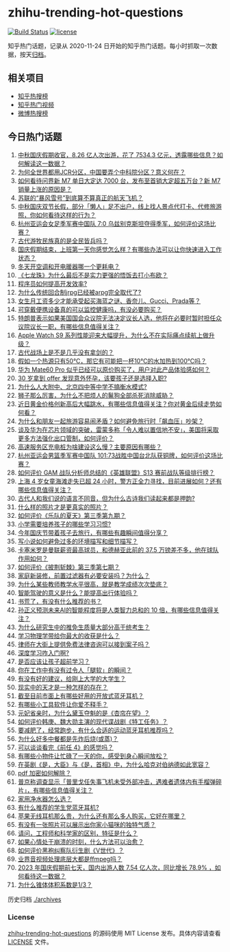 # zhihu-trending-hot-questions

[![Build Status](https://github.com/justjavac/zhihu-trending-hot-questions/workflows/ci/badge.svg?branch=master)](https://github.com/justjavac/zhihu-trending-hot-questions/actions)
[![license](https://img.shields.io/github/license/justjavac/zhihu-trending-hot-questions)](https://github.com/justjavac/zhihu-trending-hot-questions/blob/master/LICENSE)

知乎热门话题，记录从 2020-11-24
日开始的知乎热门话题。每小时抓取一次数据，按天[归档](./archives)。

## 相关项目

- [知乎热搜榜](https://github.com/justjavac/zhihu-trending-top-search)
- [知乎热门视频](https://github.com/justjavac/zhihu-trending-hot-video)
- [微博热搜榜](https://github.com/justjavac/weibo-trending-hot-search)

## 今日热门话题

<!-- BEGIN -->
<!-- 最后更新时间 Sat Oct 07 2023 11:15:35 GMT+0800 (China Standard Time) -->

1. [中秋国庆假期收官，8.26 亿人次出游，花了 7534.3 亿元，透露哪些信息？如何解读这一数据？](https://www.zhihu.com/question/624944520)
1. [为何全世界都用JCR分区，中国要弄个中科院分区？意义何在？](https://www.zhihu.com/question/624723439)
1. [如何看待问界新 M7 单日大定达 7000 台，发布至首销大定超五万台？新 M7 销量上涨的原因是？](https://www.zhihu.com/question/624914052)
1. [苏联的“暴风雪号”到底算不算真正的航天飞机？](https://www.zhihu.com/question/21466371)
1. [中秋国庆双节长假，部分「懒人」足不出户，线上找人景点代打卡、代修旅游照，你如何看待这样的行为？](https://www.zhihu.com/question/624879996)
1. [杭州亚运会女足季军赛中国队 7:0 乌兹别克斯坦夺得季军，如何评价这场比赛？](https://www.zhihu.com/question/624879070)
1. [古代游牧民族真的是全民皆兵吗？](https://www.zhihu.com/question/493558442)
1. [国庆假期结束，上班第一天你感觉怎么样？有哪些办法可以让你快速进入工作状态？](https://www.zhihu.com/question/624941781)
1. [冬天开空调和开电暖器哪一个更耗电？](https://www.zhihu.com/question/27960688)
1. [《七龙珠》为什么最后不是实力更强的悟饭去打小布欧？](https://www.zhihu.com/question/21479250)
1. [程序员如何提高开发效率?](https://www.zhihu.com/question/392672120)
1. [为什么传统回合制jrpg已经被arpg完全取代了?](https://www.zhihu.com/question/619776511)
1. [女生月工资多少才能承受起买海蓝之谜、香奈儿、Gucci、Prada等？](https://www.zhihu.com/question/290545785)
1. [可穿戴便携设备真的可以监控健康吗，有没必要购买？](https://www.zhihu.com/question/623902516)
1. [特朗普表示如果美国国会众议院无法决定议长人选，他将在必要时暂时担任众议院议长一职，有哪些信息值得关注？](https://www.zhihu.com/question/624866620)
1. [Apple Watch S9 系列性能迎来大幅提升，为什么不在实际痛点续航上做升级？](https://www.zhihu.com/question/621849745)
1. [古代战场上是不是几乎没有拿剑的？](https://www.zhihu.com/question/624684833)
1. [假如一个热源只有50℃，那它有可能把一杯10℃的水加热到100℃吗？](https://www.zhihu.com/question/620587796)
1. [华为 Mate60 Pro 似乎已经可以原价购买了，用户对此产品体验感如何？](https://www.zhihu.com/question/624680693)
1. [30 岁拿到 offer 发现意外怀孕，该要孩子还是选择入职?](https://www.zhihu.com/question/622558872)
1. [为什么人大附中、北京四中等中学不搞衡水模式?](https://www.zhihu.com/question/624395085)
1. [狮子那么厉害，为什么不把烦人的鬣狗全部杀死消除威胁？](https://www.zhihu.com/question/624607807)
1. [近日黄金价格创新高后大幅跳水，有哪些信息值得关注？你对黄金后续走势如何看？](https://www.zhihu.com/question/624867208)
1. [为什么和朋友一起旅游容易闹矛盾？如何避免旅行时「飙血压」吵架？](https://www.zhihu.com/question/623127232)
1. [谈及华为在芯片领域的突破，雷蒙多称「令人难以置信地不安」，美国将采取更多方法强化出口管制，如何评价？](https://www.zhihu.com/question/624796612)
1. [高速服务区充电桩为啥建设这么慢？主要原因有哪些？](https://www.zhihu.com/question/624646150)
1. [杭州亚运会男篮季军赛中国队 101:73战胜中国台北队获铜牌，如何评价这场比赛？](https://www.zhihu.com/question/624879139)
1. [如何评价 GAM 战队分析师总结的《英雄联盟》S13 赛前战队等级排行榜？](https://www.zhihu.com/question/624724297)
1. [上海 4 岁女童海滩走失已超 24 小时，警方正全力寻找，目前进展如何？还有哪些信息值得关注？](https://www.zhihu.com/question/624858707)
1. [古代人和我们说的语言不同音，但为什么古诗我们读起来都是押韵?](https://www.zhihu.com/question/624808607)
1. [什么样的照片才是更真实的照片？](https://www.zhihu.com/question/624517958)
1. [如何评价《乐队的夏天》第三季第九期？](https://www.zhihu.com/question/624863034)
1. [小学需要培养孩子的哪些学习习惯?](https://www.zhihu.com/question/604716287)
1. [今年国庆节带着孩子去旅行，有哪些有趣瞬间值得分享？](https://www.zhihu.com/question/622730107)
1. [写小说如何避免过多的环境描写和细节描写？](https://www.zhihu.com/question/624741382)
1. [卡塞米罗是曼联薪资最高球员，和德赫亚此前的 37.5 万镑差不多，他在球队作用如何？](https://www.zhihu.com/question/624020492)
1. [如何评价《披荆斩棘》第三季第七期？](https://www.zhihu.com/question/624862772)
1. [家庭新装修，前置过滤器有必要安装吗？为什么？](https://www.zhihu.com/question/598254250)
1. [为什么某些教师教学水平很高，就是教学成绩次次垫底？](https://www.zhihu.com/question/624420525)
1. [智能驾驶的意义是什么？能提高出行体验吗？](https://www.zhihu.com/question/601651776)
1. [书荒了，有没有什么推荐的书？](https://www.zhihu.com/question/623571165)
1. [孙正义预测未来AI的智能程度将是人类智力总和的 10 倍，有哪些信息值得关注？](https://www.zhihu.com/question/624866226)
1. [为什么研究生中的推免生质量大部分高于统考生？](https://www.zhihu.com/question/361806696)
1. [学习物理学带给你最大的收获是什么？](https://www.zhihu.com/question/600336741)
1. [律师在大街上提供免费法律咨询可以接到案子吗？](https://www.zhihu.com/question/585100519)
1. [深度学习咋入门啊?](https://www.zhihu.com/question/624723835)
1. [是否应该让孩子超前学习？](https://www.zhihu.com/question/410326125)
1. [你在工作中有没有过令人「腿软」的瞬间？](https://www.zhihu.com/question/582624863)
1. [有没有好的建议，给刚上大学的大学生？](https://www.zhihu.com/question/617949411)
1. [现实中的天才是一种怎样的存在？](https://www.zhihu.com/question/268607001)
1. [截至目前市面上有哪些好用的开放式蓝牙耳机？](https://www.zhihu.com/question/616251434)
1. [有哪些小工具软件让你爱不释手？](https://www.zhihu.com/question/20732735)
1. [元妃省亲时，为什么黛玉夺魁的是《杏帘在望》？](https://www.zhihu.com/question/624656107)
1. [如何评价韩庚、魏大勋主演的现代谍战剧《特工任务》？](https://www.zhihu.com/question/622974528)
1. [要减肥了，经常跑步，有什么合适的运动蓝牙耳机推荐吗？](https://www.zhihu.com/question/621839640)
1. [为什么好多中餐都是先炸后烧(或蒸)？](https://www.zhihu.com/question/624354709)
1. [可以谈谈看完《前任 4》的感觉吗？](https://www.zhihu.com/question/624491168)
1. [有哪些小物件让忙碌了一天的你，感受到身心瞬间放松？](https://www.zhihu.com/question/616219740)
1. [在英剧《是，大臣》与《是，首相》中，为什么哈克对伯纳德如此宽容？](https://www.zhihu.com/question/624475930)
1. [pdf 加密如何解除？](https://www.zhihu.com/question/561910147)
1. [普京称调查显示「普里戈任失事飞机未受外部冲击，遇难者遗体内有手榴弹碎片」，有哪些信息值得关注？](https://www.zhihu.com/question/624854805)
1. [家用净水器怎么选？](https://www.zhihu.com/question/448762463)
1. [有什么推荐的学生党蓝牙耳机?](https://www.zhihu.com/question/622515572)
1. [苹果无线耳机那么贵，为什么还有那么多人购买，它好在哪里？](https://www.zhihu.com/question/621998657)
1. [有没有一张照片可以展示出你家小猫咪的独特气质？](https://www.zhihu.com/question/613443729)
1. [请问，工程师和科学家的区别，特征是什么？](https://www.zhihu.com/question/624591733)
1. [如果心情处于崩溃的时刻，什么方法可以治愈？](https://www.zhihu.com/question/621312536)
1. [如何评价黑袍纠察队衍生剧《V世代》？](https://www.zhihu.com/question/624275483)
1. [业界音视频处理底层大都是ffmpeg吗？](https://www.zhihu.com/question/316169888)
1. [2023 年国庆假期前七天，国内出游人数 7.54 亿人次，同比增长 78.9% ，如何看待这一数据？](https://www.zhihu.com/question/624877517)
1. [为什么锥体体积系数是1/3？](https://www.zhihu.com/question/624746045)

<!-- END -->

历史归档 [./archives](./archives)

### License

[zhihu-trending-hot-questions](https://github.com/justjavac/zhihu-trending-hot-questions)
的源码使用 MIT License 发布。具体内容请查看 [LICENSE](./LICENSE) 文件。
